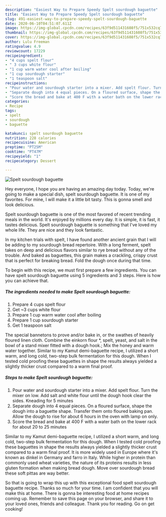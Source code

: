 ```yaml
---
description: "Easiest Way to Prepare Speedy Spelt sourdough baguette"
title: "Easiest Way to Prepare Speedy Spelt sourdough baguette"
slug: 491-easiest-way-to-prepare-speedy-spelt-sourdough-baguette
date: 2020-06-10T04:51:07.611Z
image: https://img-global.cpcdn.com/recipes/63f9d511431608f5/751x532cq70/spelt-sourdough-baguette-recipe-main-photo.jpg
thumbnail: https://img-global.cpcdn.com/recipes/63f9d511431608f5/751x532cq70/spelt-sourdough-baguette-recipe-main-photo.jpg
cover: https://img-global.cpcdn.com/recipes/63f9d511431608f5/751x532cq70/spelt-sourdough-baguette-recipe-main-photo.jpg
author: Lulu Freeman
ratingvalue: 4.9
reviewcount: 17229
recipeingredient:
- "4 cups spelt flour"
- " 3 cups white flour"
- "1 cup warm water cool after boiling"
- "1 cup sourdough starter"
- "1 teaspoon salt"
recipeinstructions:
- "Pour water and sourdough starter into a mixer. Add spelt flour. Turn the mixer on low. Add salt and white flour until the dough hook clear the sides. Kneading for 5 minutes"
- "Separate dough into 4 equal pieces. On a floured surface, shape the dough into a baguette shape. Transfer them onto floured baking pan. Allow the dough to rise for about 6 hours in the oven with lamp on only."
- "Score the bread and bake at 400 F with a water bath on the lower rack for about 20 to 25 minutes"
categories:
- Recipe
tags:
- spelt
- sourdough
- baguette

katakunci: spelt sourdough baguette 
nutrition: 228 calories
recipecuisine: American
preptime: "PT25M"
cooktime: "PT47M"
recipeyield: "1"
recipecategory: Dessert

---
```



![Spelt sourdough baguette](https://img-global.cpcdn.com/recipes/63f9d511431608f5/751x532cq70/spelt-sourdough-baguette-recipe-main-photo.jpg)

Hey everyone, I hope you are having an amazing day today. Today, we're going to make a special dish, spelt sourdough baguette. It is one of my favorites. For mine, I will make it a little bit tasty. This is gonna smell and look delicious.

Spelt sourdough baguette is one of the most favored of recent trending meals in the world. It's enjoyed by millions every day. It is simple, it is fast, it tastes delicious. Spelt sourdough baguette is something that I've loved my whole life. They are nice and they look fantastic.

In my kitchen trials with spelt, I have found another ancient grain that I will be adding to my sourdough bread repertoire. With a long ferment, spelt takes on deep and delicious flavors similar to rye bread without any of the trouble. And baked as baguettes, this grain makes a crackling, crispy crust that is perfect for breaking bread. Fold the dough once during that time.


To begin with this recipe, we must first prepare a few ingredients. You can have spelt sourdough baguette using 5 ingredients and 3 steps. Here is how you can achieve that.

<!--inarticleads1-->

##### The ingredients needed to make Spelt sourdough baguette:

1. Prepare 4 cups spelt flour
1. Get  ~3 cups white flour
1. Prepare 1 cup warm water cool after boiling
1. Prepare 1 cup sourdough starter
1. Get 1 teaspoon salt


The special bannetons to prove and/or bake in, or the swathes of heavily floured linen cloth. Combine the einkorn flour *, spelt, yeast, and salt in the bowl of a stand mixer fitted with a dough hook.; Mix the honey and warm water together. Similar to my Kamut demi-baguette recipe, I utilized a short warm, and long cold, two-step bulk fermentation for this dough. When I tested cold proofing these baguettes in shape the results always yielded a slightly thicker crust compared to a warm final proof. 

<!--inarticleads2-->

##### Steps to make Spelt sourdough baguette:

1. Pour water and sourdough starter into a mixer. Add spelt flour. Turn the mixer on low. Add salt and white flour until the dough hook clear the sides. Kneading for 5 minutes
1. Separate dough into 4 equal pieces. On a floured surface, shape the dough into a baguette shape. Transfer them onto floured baking pan. Allow the dough to rise for about 6 hours in the oven with lamp on only.
1. Score the bread and bake at 400 F with a water bath on the lower rack for about 20 to 25 minutes


Similar to my Kamut demi-baguette recipe, I utilized a short warm, and long cold, two-step bulk fermentation for this dough. When I tested cold proofing these baguettes in shape the results always yielded a slightly thicker crust compared to a warm final proof. It is more widely used in Europe where it&#39;s known as dinkel in Germany and farro in Italy. While higher in protein than commonly used wheat varieties, the nature of its proteins results in less gluten formation when making bread dough. Move over sourdough bread these soft pittas are way better. 

So that is going to wrap this up with this exceptional food spelt sourdough baguette recipe. Thanks so much for your time. I am confident that you will make this at home. There is gonna be interesting food at home recipes coming up. Remember to save this page on your browser, and share it to your loved ones, friends and colleague. Thank you for reading. Go on get cooking!
